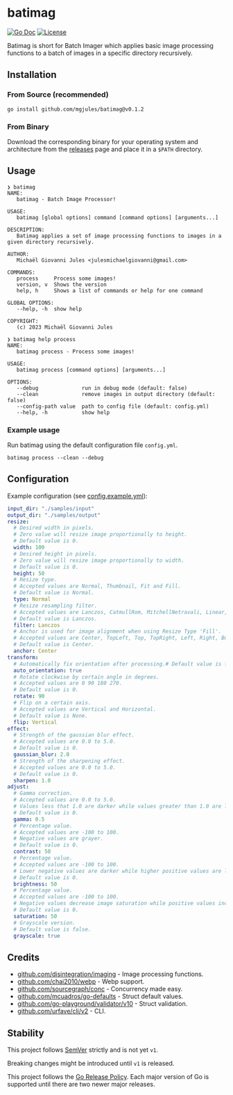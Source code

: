 # batimag

[![Go Doc](https://img.shields.io/badge/godoc-reference-blue.svg?style=for-the-badge)](https://godoc.org/github.com/mgjules/batimag)
[![License](https://img.shields.io/badge/License-Apache%202.0-blue.svg?style=for-the-badge)](LICENSE)

Batimag is short for Batch Imager which applies basic image processing functions to a batch of images in a specific directory recursively.

## Installation

### From Source (recommended)

```shell
go install github.com/mgjules/batimag@v0.1.2
```

### From Binary

Download the corresponding binary for your operating system and architecture from the [releases](https://github.com/mgjules/batimag/releases) page and place it in a `$PATH` directory.

## Usage

```shell
❯ batimag
NAME:
   batimag - Batch Image Processor!

USAGE:
   batimag [global options] command [command options] [arguments...]

DESCRIPTION:
   Batimag applies a set of image processing functions to images in a given directory recursively.

AUTHOR:
   Michaël Giovanni Jules <julesmichaelgiovanni@gmail.com>

COMMANDS:
   process     Process some images!
   version, v  Shows the version
   help, h     Shows a list of commands or help for one command

GLOBAL OPTIONS:
   --help, -h  show help

COPYRIGHT:
   (c) 2023 Michaël Giovanni Jules
```

```shell
❯ batimag help process
NAME:
   batimag process - Process some images!

USAGE:
   batimag process [command options] [arguments...]

OPTIONS:
   --debug              run in debug mode (default: false)
   --clean              remove images in output directory (default: false)
   --config-path value  path to config file (default: config.yml)
   --help, -h           show help
```

### Example usage

Run batimag using the default configuration file `config.yml`.

```shell
batimag process --clean --debug
```

## Configuration

Example configuration (see [config.example.yml](config.example.yml)):

```yaml
input_dir: "./samples/input"
output_dir: "./samples/output"
resize:
  # Desired width in pixels.
  # Zero value will resize image proportionally to height.
  # Default value is 0.
  width: 100
  # Desired height in pixels.
  # Zero value will resize image proportionally to width.
  # Default value is 0.
  height: 50
  # Resize type.
  # Accepted values are Normal, Thumbnail, Fit and Fill.
  # Default value is Normal.
  type: Normal
  # Resize resampling filter.
  # Accepted values are Lanczos, CatmullRom, MitchellNetravali, Linear, Box and NearestNeighbor.
  # Default value is Lanczos.
  filter: Lanczos
  # Anchor is used for image alignment when using Resize Type 'Fill'.
  # Accepted values are Center, TopLeft, Top, TopRight, Left, Right, BottomLeft, Bottom and BottomRight.
  # Default value is Center.
  anchor: Center
transform:
  # Automatically fix orientation after processing.# Default value is false.
  auto_orientation: true
  # Rotate clockwise by certain angle in degrees.
  # Accepted values are 0 90 180 270.
  # Default value is 0.
  rotate: 90
  # Flip on a certain axis.
  # Accepted values are Vertical and Horizontal.
  # Default value is None.
  flip: Vertical
effect:
  # Strength of the gaussian blur effect.
  # Accepted values are 0.0 to 5.0.
  # Default value is 0.
  gaussian_blur: 2.0
  # Strength of the sharpening effect.
  # Accepted values are 0.0 to 5.0.
  # Default value is 0.
  sharpen: 1.0
adjust:
  # Gamma correction.
  # Accepted values are 0.0 to 5.0.
  # Values less that 1.0 are darker while values greater than 1.0 are lighter.
  # Default value is 0.
  gamma: 0.5
  # Percentage value.
  # Accepted values are -100 to 100.
  # Negative values are grayer.
  # Default value is 0.
  contrast: 50
  # Percentage value.
  # Accepted values are -100 to 100.
  # Lower negative values are darker while higher positive values are lighter.
  # Default value is 0.
  brightness: 50
  # Percentage value.
  # Accepted values are -100 to 100.
  # Negative values decrease image saturation while positive values increase image saturation.
  # Default value is 0.
  saturation: 50
  # Grayscale version.
  # Default value is false.
  grayscale: true
```

## Credits

- [github.com/disintegration/imaging](https://github.com/disintegration/imaging) - Image processing functions.
- [github.com/chai2010/webp](https://github.com/chai2010/webp) - Webp support.
- [github.com/sourcegraph/conc](https://github.com/sourcegraph/conc) - Concurrency made easy.
- [github.com/mcuadros/go-defaults](https://github.com/mcuadros/go-defaults) - Struct default values.
- [github.com/go-playground/validator/v10](https://github.com/go-playground/validator) - Struct validation.
- [github.com/urfave/cli/v2](https://github.com/urfave/cli) - CLI.

## Stability

This project follows [SemVer](http://semver.org/) strictly and is not yet `v1`.

Breaking changes might be introduced until `v1` is released.

This project follows the [Go Release Policy](https://golang.org/doc/devel/release.html#policy). Each major version of Go is supported until there are two newer major releases.
